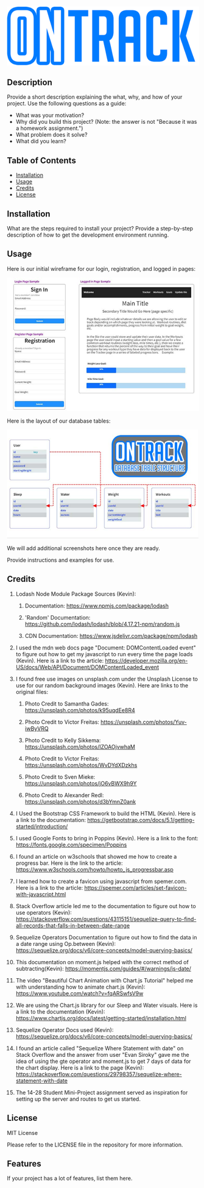 ![ONTRACK](assets/ONTRACK.png)

## Description

Provide a short description explaining the what, why, and how of your project. Use the following questions as a guide:

- What was your motivation?
- Why did you build this project? (Note: the answer is not "Because it was a homework assignment.")
- What problem does it solve?
- What did you learn?

## Table of Contents

- [Installation](#installation)
- [Usage](#usage)
- [Credits](#credits)
- [License](#license)

## Installation

What are the steps required to install your project? Provide a step-by-step description of how to get the development environment running.

## Usage

Here is our initial wireframe for our login, registration, and logged in pages:

![Wireframe](assets/wireframe.jpg)

Here is the layout of our database tables:

![Tables](assets/tables.jpg)

We will add additional screenshots here once they are ready.

Provide instructions and examples for use.


## Credits

1. Lodash Node Module Package Sources (Kevin):

    1. Documentation: https://www.npmjs.com/package/lodash

    2. 'Random' Documentation: https://github.com/lodash/lodash/blob/4.17.21-npm/random.js 

    3. CDN Documentation: https://www.jsdelivr.com/package/npm/lodash 


2. I used the mdn web docs page "Document: DOMContentLoaded event" to figure out how to get my javascript to run every time the page loads (Kevin).  Here is a link to the article: https://developer.mozilla.org/en-US/docs/Web/API/Document/DOMContentLoaded_event 


3. I found free use images on unsplash.com under the Unsplash License to use for our random background images (Kevin).  Here are links to the original files:

      1. Photo Credit to Samantha Gades: https://unsplash.com/photos/k95uqdEe8R4 
      
      2. Photo Credit to Victor Freitas: https://unsplash.com/photos/Yuv-iwByVRQ

      3. Photo Credit to Kelly Sikkema: https://unsplash.com/photos/IZOAOjvwhaM 

      4. Photo Credit to Victor Freitas: https://unsplash.com/photos/WvDYdXDzkhs

      5. Photo Credit to Sven Mieke: https://unsplash.com/photos/jO6vBWX9h9Y

      6. Photo Credit to Alexander Redl: https://unsplash.com/photos/d3bYmnZ0ank


4. I Used the Bootstrap CSS Framework to build the HTML (Kevin).  Here is a link to the documentation: https://getbootstrap.com/docs/5.1/getting-started/introduction/ 


5. I used Google Fonts to bring in Poppins (Kevin).  Here is a link to the font: https://fonts.google.com/specimen/Poppins 


6. I found an article on w3schools that showed me how to create a progress bar.  Here is the link to the article: https://www.w3schools.com/howto/howto_js_progressbar.asp

7. I learned how to create a favicon using javascript from spemer.com.  Here is a link to the article: https://spemer.com/articles/set-favicon-with-javascript.html 

8. Stack Overflow article led me to the documentation to figure out how to use operators (Kevin): https://stackoverflow.com/questions/43115151/sequelize-query-to-find-all-records-that-falls-in-between-date-range 

9. Sequelize Operators Documentation to figure out how to find the data in a date range using Op.between (Kevin): https://sequelize.org/docs/v6/core-concepts/model-querying-basics/ 

10. This documentation on moment.js helped with the correct method of subtracting(Kevin): https://momentjs.com/guides/#/warnings/js-date/

11. The video "Beautiful Chart Animation with Chart.js Tutorial" helped me with understanding how to animate chart.js (Kevin): https://www.youtube.com/watch?v=fqARSwfsV9w

12. We are using the Chart.js library for our Sleep and Water visuals.  Here is a link to the documentation (Kevin): https://www.chartjs.org/docs/latest/getting-started/installation.html 

13. Sequelize Operator Docs used (Kevin): https://sequelize.org/docs/v6/core-concepts/model-querying-basics/ 

14. I found an article called "Sequelize Where Statement with date" on Stack Overflow and the answer from user "Evan Siroky" gave me the idea of using the gte operator and moment.js to get 7 days of data for the chart display.  Here is a link to the page (Kevin): https://stackoverflow.com/questions/29798357/sequelize-where-statement-with-date

15. The 14-28 Student Mini-Project assignment served as inspiration for setting up the server and routes to get us started.


## License

MIT License

Please refer to the LICENSE file in the repository for more information.


## Features

If your project has a lot of features, list them here.
